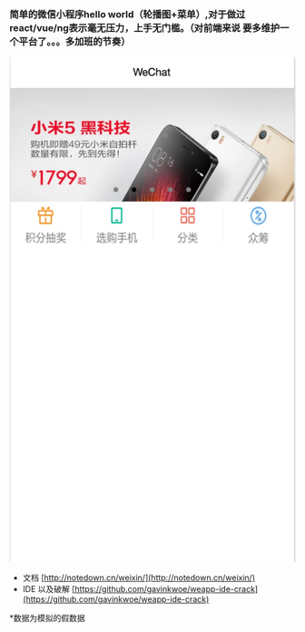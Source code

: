 ### 简单的微信小程序hello world（轮播图+菜单）,对于做过react/vue/ng表示毫无压力，上手无门槛。（对前端来说 要多维护一个平台了。。。多加班的节奏）


![Alt text](./1.png)

- 文档 [http://notedown.cn/weixin/](http://notedown.cn/weixin/)
- IDE 以及破解 [https://github.com/gavinkwoe/weapp-ide-crack](https://github.com/gavinkwoe/weapp-ide-crack)


*数据为模拟的假数据